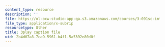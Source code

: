 ```yaml
---
content_type: resource
description: ''
file: https://ol-ocw-studio-app-qa.s3.amazonaws.com/courses/3-091sc-introduction-to-solid-state-chemistry-fall-2010/2b4d07a87ca95961b4f15a5392e80d0f_giPLtjL0Mnc.vtt
file_type: application/x-subrip
resourcetype: Other
title: 3play caption file
uid: 2b4d07a8-7ca9-5961-b4f1-5a5392e80d0f
---
```

